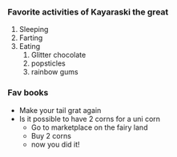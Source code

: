### Favorite activities of Kayaraski the great
1. Sleeping
2. Farting
3. Eating
   1. Glitter chocolate
   2. popsticles
   3. rainbow gums
  
### Fav books
* Make your tail grat again
* Is it possible to have 2 corns for a uni corn
  * Go to marketplace on the fairy land
  * Buy 2 corns
  * now you did it!
